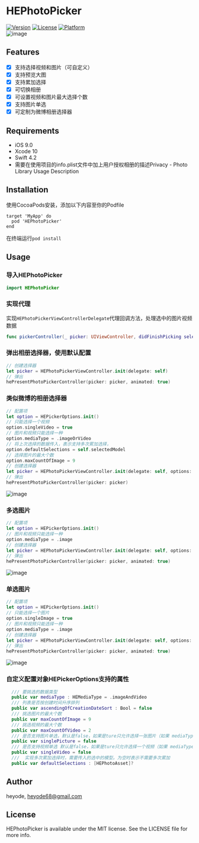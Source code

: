 # HEPhotoPicker

[![Version](https://img.shields.io/cocoapods/v/HEPhotoPicker.svg?style=flat)](https://cocoapods.org/pods/HEPhotoPicker)
[![License](https://img.shields.io/cocoapods/l/HEPhotoPicker.svg?style=flat)](https://cocoapods.org/pods/HEPhotoPicker)
[![Platform](https://img.shields.io/cocoapods/p/HEPhotoPicker.svg?style=flat)](https://cocoapods.org/pods/HEPhotoPicker)<br/>
![image](https://github.com/heyode/HEPhotoPicker/blob/master/ExampleImage/image%26video.gif)
## Features
- [x] 支持选择视频和图片（可自定义）
- [x] 支持预览大图
- [x] 支持累加选择
- [x] 可切换相册
- [x] 可设置视频和图片最大选择个数
- [x] 支持图片单选
- [x] 可定制为微博相册选择器

## Requirements
- iOS 9.0
- Xcode 10
- Swift 4.2
- 需要在使用项目的info.plist文件中加上用户授权相册的描述Privacy - Photo Library Usage Description

## Installation
使用CocoaPods安装，添加以下内容至你的Podfile
```
target 'MyApp' do
  pod 'HEPhotoPicker'
end
```
在终端运行`pod install`
## Usage
### 导入HEPhotoPicker
```Swift
import HEPhotoPicker
```
### 实现代理
实现`HEPhotoPickerViewControllerDelegate`代理回调方法，处理选中的图片视频数据
```Swift
func pickerController(_ picker: UIViewController, didFinishPicking selectedImages: [UIImage], selectedModel: [HEPhotoAsset]) 
```
### 弹出相册选择器，使用默认配置
```Swift
// 创建选择器
let picker = HEPhotoPickerViewController.init(delegate: self)
// 弹出
hePresentPhotoPickerController(picker: picker, animated: true)
```
### 类似微博的相册选择器
```Swift
// 配置项
let option = HEPickerOptions.init()
// 只能选择一个视频
option.singleVideo = true
// 图片和视频只能选择一种
option.mediaType = .imageOrVideo
// 将上次选择的数据传入，表示支持多次累加选择，
option.defaultSelections = self.selectedModel
// 选择图片的最大个数
option.maxCountOfImage = 9
// 创建选择器
let picker = HEPhotoPickerViewController.init(delegate: self, options: option)
// 弹出
hePresentPhotoPickerController(picker: picker)
```
![image](https://github.com/heyode/HEPhotoPicker/blob/master/ExampleImage/weibo.gif)

### 多选图片
```Swift
// 配置项
let option = HEPickerOptions.init()
// 图片和视频只能选择一种
option.mediaType = .image
// 创建选择器
let picker = HEPhotoPickerViewController.init(delegate: self, options: option)
// 弹出
hePresentPhotoPickerController(picker: picker, animated: true)
```
![image](https://github.com/heyode/HEPhotoPicker/blob/master/ExampleImage/OnlyImage.gif)
### 单选图片
```Swift
// 配置项
let option = HEPickerOptions.init()
// 只能选择一个图片
option.singleImage = true
// 图片和视频只能选择一种
option.mediaType = .image
// 创建选择器
let picker = HEPhotoPickerViewController.init(delegate: self, options: option)
// 弹出
hePresentPhotoPickerController(picker: picker, animated: true)
```
![image](https://github.com/heyode/HEPhotoPicker/blob/master/ExampleImage/singlePicture.gif)
### 自定义配置对象HEPickerOptions支持的属性
```Swift
  /// 要挑选的数据类型
  public var mediaType : HEMediaType = .imageAndVideo
  /// 列表是否按创建时间升序排列
  public var ascendingOfCreationDateSort : Bool = false
  /// 挑选图片的最大个数
  public var maxCountOfImage = 9
  /// 挑选视频的最大个数
  public var maxCountOfVideo = 2
  /// 是否支持图片单选，默认是false，如果是ture只允许选择一张图片（如果 mediaType = imageAndVideo 或者 imageOrVideo 此属性无效）
  public var singlePicture = false
  /// 是否支持视频单选 默认是false，如果是ture只允许选择一个视频（如果 mediaType = imageAndVideo 此属性无效）
  public var singleVideo = false
  ///  实现多次累加选择时，需要传入的选中的模型。为空时表示不需要多次累加
  public var defaultSelections : [HEPhotoAsset]?

```
## Author

heyode, heyode68@gmail.com

## License

HEPhotoPicker is available under the MIT license. See the LICENSE file for more info.
